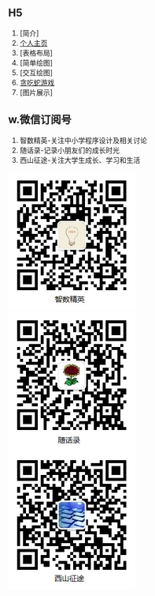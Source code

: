 ## H5

1. [简介]<!-- (1.intro/) -->
2. [个人主页](2.home/)
3. [表格布局]<!-- (3.table/) -->
4. [简单绘图]<!-- (4.draw/) -->
5. [交互绘图]<!-- (5.circle/) -->
6. [贪吃蛇游戏](6.snake/)
7. [图片展示]<!-- (7.swiper/) -->

## w.微信订阅号

1. 智数精英-关注中小学程序设计及相关讨论
2. 随话录-记录小朋友们的成长时光
2. 西山征途-关注大学生成长、学习和生活

![欢迎关注“智数精英”订阅号](assets/me/img/idea8.jpg)
![欢迎关注“随话录”订阅号](assets/me/img/shl8.jpg)
![欢迎关注“西山征途”订阅号](assets/me/img/xszt8.jpg)


 
